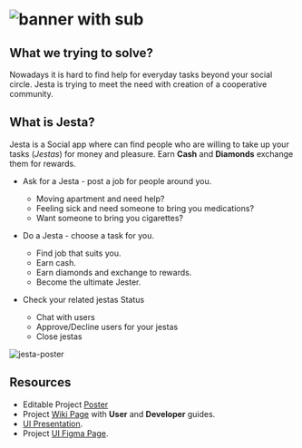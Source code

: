 # ![banner with sub](https://user-images.githubusercontent.com/27515937/51442872-13b40280-1cea-11e9-869e-05e8752e6888.png)

## What we trying to solve? 

Nowadays it is hard to find help for everyday tasks beyond your social circle.
Jesta is trying to meet the need with creation of a cooperative community.  

## What is Jesta?

Jesta is a Social app where can find people who are willing to take up your tasks (*Jestas*) for money and pleasure.
Earn **Cash** and **Diamonds** exchange them for rewards.

- Ask for a Jesta - post a job for people around you.
  - Moving apartment and need help?
  - Feeling sick and need someone to bring you medications?
  - Want someone to bring you cigarettes? 

- Do a Jesta - choose a task for you.
  - Find job that suits you.
  - Earn cash.
  - Earn diamonds and exchange to rewards.
  - Become the ultimate Jester.

- Check your related jestas Status
  - Chat with users
  - Approve/Decline users for your jestas
  - Close jestas  

![jesta-poster](https://user-images.githubusercontent.com/27515937/51442984-9b4e4100-1ceb-11e9-95c1-3ec2ccc21862.png)

## Resources

- Editable Project [Poster](https://docs.google.com/presentation/d/1aVluE97VLNI44Mfrrvv5WK2jLRCA1n6hQDu2AXtBjO4/edit?usp=sharing)
- Project [Wiki Page](https://github.com/Technion236503/2019a-Jesta/wiki) with **User** and **Developer** guides.
- [UI Presentation](https://www.figma.com/proto/Hylopi77rMywtDUUuZHsLHh9/Jesta?node-id=55%3A458&scaling=scale-down&redirected=1).
- Project [UI Figma Page](https://www.figma.com/file/Hylopi77rMywtDUUuZHsLHh9/Jesta?node-id=0%3A1).
